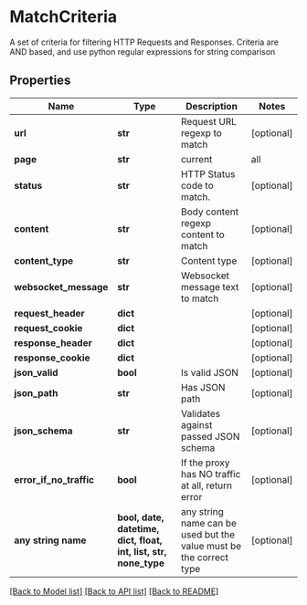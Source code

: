 # MatchCriteria

A set of criteria for filtering HTTP Requests and Responses.                          Criteria are AND based, and use python regular expressions for string comparison

## Properties
Name | Type | Description | Notes
------------ | ------------- | ------------- | -------------
**url** | **str** | Request URL regexp to match | [optional] 
**page** | **str** | current|all | [optional] 
**status** | **str** | HTTP Status code to match. | [optional] 
**content** | **str** | Body content regexp content to match | [optional] 
**content_type** | **str** | Content type | [optional] 
**websocket_message** | **str** | Websocket message text to match | [optional] 
**request_header** | **dict** |  | [optional] 
**request_cookie** | **dict** |  | [optional] 
**response_header** | **dict** |  | [optional] 
**response_cookie** | **dict** |  | [optional] 
**json_valid** | **bool** | Is valid JSON | [optional] 
**json_path** | **str** | Has JSON path | [optional] 
**json_schema** | **str** | Validates against passed JSON schema | [optional] 
**error_if_no_traffic** | **bool** | If the proxy has NO traffic at all, return error | [optional] 
**any string name** | **bool, date, datetime, dict, float, int, list, str, none_type** | any string name can be used but the value must be the correct type | [optional]

[[Back to Model list]](../README.md#documentation-for-models) [[Back to API list]](../README.md#documentation-for-api-endpoints) [[Back to README]](../README.md)


